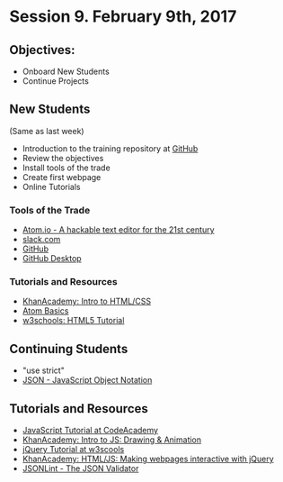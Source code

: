 # Session 9\. February 9th, 2017

## Objectives:

- Onboard New Students
- Continue Projects

## New Students

(Same as last week)

- Introduction to the training repository at [GitHub](https://github.com/EdisonCohort2016/training)
- Review the objectives
- Install tools of the trade
- Create first webpage
- Online Tutorials

### Tools of the Trade

- [Atom.io - A hackable text editor for the 21st century](https://atom.io/)
- [slack.com](https://slack.com/)
- [GitHub](https://github.com/)
- [GitHub Desktop](https://desktop.github.com/)

### Tutorials and Resources

- [KhanAcademy: Intro to HTML/CSS](https://www.khanacademy.org/computing/computer-programming/html-css)
- [Atom Basics](http://flight-manual.atom.io/getting-started/sections/atom-basics/)
- [w3schools: HTML5 Tutorial](http://www.w3schools.com/html/default.asp)

## Continuing Students

- "use strict"
- [JSON - JavaScript Object Notation](http://json.org/)

## Tutorials and Resources

- [JavaScript Tutorial at CodeAcademy](https://www.codecademy.com/learn/javascript)
- [KhanAcademy: Intro to JS: Drawing & Animation](https://www.khanacademy.org/computing/computer-programming/programming)
- [jQuery Tutorial at w3scools](http://www.w3schools.com/jquery/)
- [KhanAcademy: HTML/JS: Making webpages interactive with jQuery](https://www.khanacademy.org/computing/computer-programming/html-js-jquery)
- [JSONLint - The JSON Validator](http://jsonlint.com/)
